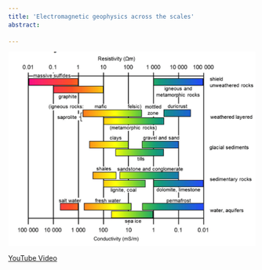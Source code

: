 ```yaml
---
title: 'Electromagnetic geophysics across the scales'
abstract: 
 
---
```


![thumbnail](thumbnail.png)

[YouTube Video](https://youtu.be/RoNDkSiIXfU?si=Hxuo45N0hkNU5acN)